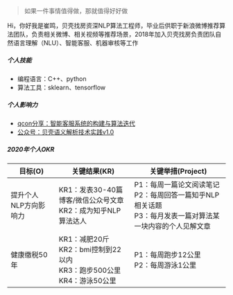 > 如果一件事情值得做，那就值得好好做

Hi，你好我是崔鸣，贝壳找房资深NLP算法工程师，毕业后供职于新浪微博推荐算法团队，负责相关微博、相关视频等推荐场景，2018年加入贝壳找房负责团队自然语言理解（NLU）、智能客服、机器审核等工作


##### 个人技能
- 编程语言：C++、python
- 算法工具：sklearn、tensorflow 

##### 个人影响力
- [qcon分享：智能客服系统的构建与算法迭代][1]
- [公众号：贝壳语义解析技术实践v1.0][2]

[1]: https://www.infoq.cn/article/9ZUeZ8y*kVzyloZ5lkpg
[2]: https://mp.weixin.qq.com/s/uqiVZLThr9LfrFE_RjwWRA

##### 2020年个人OKR

| 目标(O)               | 关键结果(KR)                                                 | 关键举措(Project)                                            |
| --------------------- | ------------------------------------------------------------ | ------------------------------------------------------------ |
| 提升个人NLP方向影响力 | KR1：发表30-40篇博客/微信公众号文章<br />KR2：成为知乎NLP算法达人 | P1：每周一篇论文阅读笔记<br />P2：每周回答一篇知乎NLP相关话题<br />P3：每月发表一篇对算法某一块内容的个人见解文章 |
| 健康缴税50年          | KR1：减肥20斤<br />KR2：bmi控制到22以内<br />KR3：跑步500公里<br />KR4：游泳50公里 | P1：每周跑步12公里<br />P2：每周游泳1公里                    |

